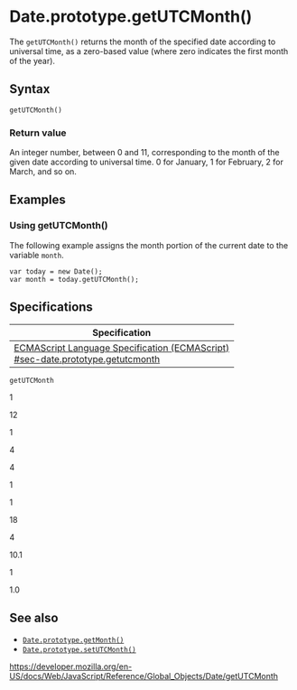 Date.prototype.getUTCMonth()
============================

The `getUTCMonth()` returns the month of the specified date according to universal time, as a zero-based value (where zero indicates the first month of the year).

Syntax
------

    getUTCMonth()

### Return value

An integer number, between 0 and 11, corresponding to the month of the given date according to universal time. 0 for January, 1 for February, 2 for March, and so on.

Examples
--------

### Using getUTCMonth()

The following example assigns the month portion of the current date to the variable `month`.

    var today = new Date();
    var month = today.getUTCMonth();

Specifications
--------------

<table><thead><tr class="header"><th>Specification</th></tr></thead><tbody><tr class="odd"><td><a href="https://tc39.es/ecma262/#sec-date.prototype.getutcmonth">ECMAScript Language Specification (ECMAScript)<br />
<span class="small">#sec-date.prototype.getutcmonth</span></a></td></tr></tbody></table>

`getUTCMonth`

1

12

1

4

4

1

1

18

4

10.1

1

1.0

See also
--------

-   [`Date.prototype.getMonth()`](getmonth)
-   [`Date.prototype.setUTCMonth()`](setutcmonth)

<a href="https://developer.mozilla.org/en-US/docs/Web/JavaScript/Reference/Global_Objects/Date/getUTCMonth" class="_attribution-link">https://developer.mozilla.org/en-US/docs/Web/JavaScript/Reference/Global_Objects/Date/getUTCMonth</a>
